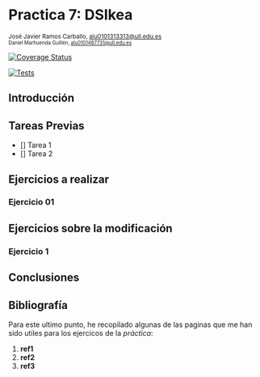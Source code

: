 
# Practica 7: DSIkea
<sup>José Javier Ramos Carballo, [alu0101313313@ull.edu.es](https://github.com/alu0101313313)  
<sup>Daniel Marhuenda Guillén, [alu0101487731@ull.edu.es](https://github.com/alu0101487731)

[![Coverage Status](https://coveralls.io/repos/github/ULL-ESIT-INF-DSI-2324/ull-esit-inf-dsi-23-24-prct07-dsikea-datamodel-groupp/badge.svg?branch=main)](https://coveralls.io/github/ULL-ESIT-INF-DSI-2324/ull-esit-inf-dsi-23-24-prct07-dsikea-datamodel-groupp?branch=main)

[![Tests](https://github.com/ULL-ESIT-INF-DSI-2324/ull-esit-inf-dsi-23-24-prct07-dsikea-datamodel-groupp/actions/workflows/node.js.yml/badge.svg)](https://github.com/ULL-ESIT-INF-DSI-2324/ull-esit-inf-dsi-23-24-prct07-dsikea-datamodel-groupp/actions/workflows/node.js.yml)

## Introducción


## Tareas Previas

- [] Tarea 1
- [] Tarea 2


## Ejercicios a realizar

### Ejercicio 01


## Ejercicios sobre la modificación

### Ejercicio 1


## Conclusiones



## Bibliografía

Para este ultimo punto, he recopilado algunas de las paginas que me han sido utiles para los ejercicos de la _práctica_:

1. **ref1** []()
2. **ref2** []()
3. **ref3** []()
